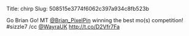 Title: chirp
Slug: 508515e3774f6062c397a934c8fb523b

Go Brian Go! MT <a href="http://twitter.com/Brian_PixelPin">@Brian_PixelPin</a> winning the best mo(s) competition! #sizzle7 /cc <a href="http://twitter.com/WayraUK">@WayraUK</a> <a href="http://t.co/D2Vfr7Fa">http://t.co/D2Vfr7Fa</a>
